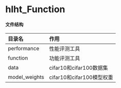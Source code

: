 # hlht_Function
 

#### 文件结构

| 目录名           | 作用                   |
|:--------------|:---------------------|
| performance   | 性能评测工具               |
| function      | 功能评测工具               |
| data          | cifar10和cifar100数据集  |
| model_weights | cifar10和cifar100模型权重 |
